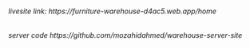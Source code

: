 <h6> livesite link:    https://furniture-warehouse-d4ac5.web.app/home </h6>
<h6>server code    https://github.com/mozahidahmed/warehouse-server-site</h6>






